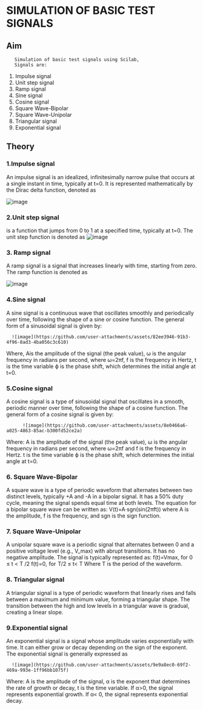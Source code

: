 # SIMULATION OF BASIC TEST SIGNALS
## Aim
       Simulation of basic test signals using Scilab, 
       Signals are:
1)	Impulse signal
2)	Unit step signal
3)	Ramp signal
4)	Sine signal
5)	Cosine signal
6)	Square Wave-Bipolar
7)	Square Wave-Unipolar
8)	Triangular signal
9)	Exponential signal
## Theory
 ### 1.Impulse signal
 An impulse signal is an idealized, infinitesimally narrow pulse that occurs at a single instant in time, typically at t=0. It is represented mathematically by the Dirac delta function,  denoted as
                                                                                                                                  


![image](https://github.com/user-attachments/assets/9e163784-6b6f-4e0c-bbdb-bfdad21decfc)




### 2.Unit step signal 
is a function that jumps from 0 to 1 at a specified time, typically at t=0. The unit step function is denoted as 
                                 ![image](https://github.com/user-attachments/assets/22dd2f8a-ff00-4295-8f02-bdbe6fe450d6)

### 3. Ramp signal
A ramp signal is a signal that increases linearly with time, starting from zero. The ramp function is denoted as

![image](https://github.com/user-attachments/assets/a08d38f1-ad0e-4a32-a043-201584b752fd)

### 4.Sine signal
A sine signal is a continuous wave that oscillates smoothly and periodically over time, following the shape of a sine or cosine function. The general form of a sinusoidal signal is given by:


      ![image](https://github.com/user-attachments/assets/82ee3946-91b3-4f96-8ad3-4ba056c3c610)

                               
Where,
	Ais the amplitude of the signal (the peak value),
	ω is the angular frequency in radians per second, where ω=2πf, f is the frequency in Hertz,
	t is the time variable
	ϕ is the phase shift, which determines the initial angle at t=0.
 

### 5.Cosine signal
A cosine signal is a type of sinusoidal signal that oscillates in a smooth, periodic manner over time, following the shape of a cosine function. The general form of a cosine signal is given by:

          ![image](https://github.com/user-attachments/assets/8e0466a6-a025-4863-85ac-b300fd52ce2a)
                                  

Where:
	A is the amplitude of the signal (the peak value),
	ω is the angular frequency in radians per second, where ω=2πf  and f is the frequency in Hertz.
	t is the time variable
	ϕ is the phase shift, which determines the initial angle at t=0.
 

### 6. Square Wave-Bipolar
A square wave is a type of periodic waveform that alternates between two distinct levels, typically +A and -A in a bipolar signal. It has a 50% duty cycle, meaning the signal spends equal time at both levels. The equation for a bipolar square wave can be written as:
V(t)=A⋅sgn(sin(2πft))
where A is the amplitude, f is the frequency, and sgn is the sign function.

### 7. Square Wave-Unipolar
A unipolar square wave is a periodic signal that alternates between 0 and a positive voltage level (e.g., V_max) with abrupt transitions. It has no negative amplitude. The signal is typically represented as:
f(t)=Vmax, for 0 ≤ t < T /2     f(t)=0,  for  T/2  ≤ t< T
Where T is the period of the waveform.

### 8. Triangular signal
A triangular signal is a type of periodic waveform that linearly rises and falls between a maximum and minimum value, forming a triangular shape. The transition between the high and low levels in a triangular wave is gradual, creating a linear slope.

### 9.Exponential signal
An exponential signal is a signal whose amplitude varies exponentially with time. It can either grow or decay depending on the sign of the exponent. The exponential signal is generally expressed as

      ![image](https://github.com/user-attachments/assets/9e9a8ec0-69f2-469a-993e-1ff96bb1075f)
                                      
Where:
	A is the amplitude of the signal,
	α is the exponent that determines the rate of growth or decay,
	t is the time variable.
	If  α>0, the signal represents exponential growth.
	If α< 0, the signal represents exponential decay.



                                   
                                   
                              

                                 

                                                                                                                                  






